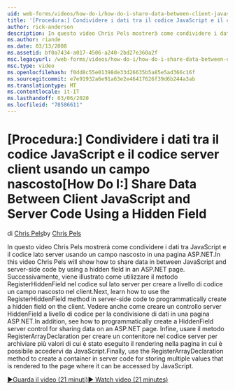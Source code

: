 ```yaml
---
uid: web-forms/videos/how-do-i/how-do-i-share-data-between-client-javascript-and-server-code-using-a-hidden-field
title: '[Procedura:] Condividere i dati tra il codice JavaScript e il codice server client usando un campo nascosto | Microsoft Docs'
author: rick-anderson
description: In questo video Chris Pels mostrerà come condividere i dati tra JavaScript e il codice lato server usando un campo nascosto in una pagina ASP.NET. Quindi, Scopri come t...
ms.author: riande
ms.date: 03/13/2008
ms.assetid: bf0a7434-a017-4506-a240-2bd27e360a2f
msc.legacyurl: /web-forms/videos/how-do-i/how-do-i-share-data-between-client-javascript-and-server-code-using-a-hidden-field
msc.type: video
ms.openlocfilehash: f0dd8c55e01398de33d26635b5a85e5ad366c16f
ms.sourcegitcommit: e7e91932a6e91a63e2e46417626f39d6b244a3ab
ms.translationtype: MT
ms.contentlocale: it-IT
ms.lasthandoff: 03/06/2020
ms.locfileid: "78586611"
---
```

# <a name="how-do-i-share-data-between-client-javascript-and-server-code-using-a-hidden-field"></a><span data-ttu-id="3d5bc-104">[Procedura:] Condividere i dati tra il codice JavaScript e il codice server client usando un campo nascosto</span><span class="sxs-lookup"><span data-stu-id="3d5bc-104">[How Do I:] Share Data Between Client JavaScript and Server Code Using a Hidden Field</span></span>

<span data-ttu-id="3d5bc-105">di [Chris Pels](https://twitter.com/chrispels)</span><span class="sxs-lookup"><span data-stu-id="3d5bc-105">by [Chris Pels](https://twitter.com/chrispels)</span></span>

<span data-ttu-id="3d5bc-106">In questo video Chris Pels mostrerà come condividere i dati tra JavaScript e il codice lato server usando un campo nascosto in una pagina ASP.NET.</span><span class="sxs-lookup"><span data-stu-id="3d5bc-106">In this video Chris Pels will show how to share data in between JavaScript and server-side code by using a hidden field in an ASP.NET page.</span></span> <span data-ttu-id="3d5bc-107">Successivamente, viene illustrato come utilizzare il metodo RegisterHiddenField nel codice sul lato server per creare a livello di codice un campo nascosto nel client.</span><span class="sxs-lookup"><span data-stu-id="3d5bc-107">Next, learn how to use the RegisterHiddenField method in server-side code to programmatically create a hidden field on the client.</span></span> <span data-ttu-id="3d5bc-108">Vedere anche come creare un controllo server HiddenField a livello di codice per la condivisione di dati in una pagina ASP.NET.</span><span class="sxs-lookup"><span data-stu-id="3d5bc-108">In addition, see how to programmatically create a HiddenField server control for sharing data on an ASP.NET page.</span></span> <span data-ttu-id="3d5bc-109">Infine, usare il metodo RegisterArrayDeclaration per creare un contenitore nel codice server per archiviare più valori di cui è stato eseguito il rendering nella pagina in cui è possibile accedervi da JavaScript.</span><span class="sxs-lookup"><span data-stu-id="3d5bc-109">Finally, use the RegisterArrayDeclaration method to create a container in server code for storing multiple values that is rendered to the page where it can be accessed by JavaScript.</span></span>

[<span data-ttu-id="3d5bc-110">&#9654;Guarda il video (21 minuti)</span><span class="sxs-lookup"><span data-stu-id="3d5bc-110">&#9654; Watch video (21 minutes)</span></span>](https://channel9.msdn.com/Blogs/ASP-NET-Site-Videos/how-do-i-share-data-between-client-javascript-and-server-code-using-a-hidden-field)
